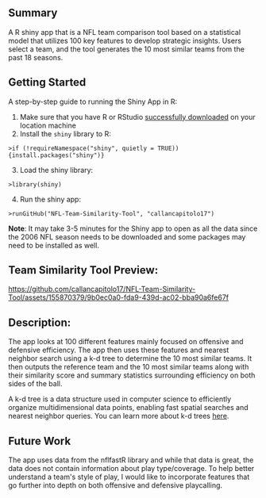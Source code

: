 ## Summary

A R shiny app that is a NFL team comparison tool based on a statistical model that utilizes 100 key features to develop strategic insights. Users select a team, and the tool generates the 10 most similar teams from the past 18 seasons.

## Getting Started
A step-by-step guide to running the Shiny App in R:

1. Make sure that you have R or RStudio [successfully downloaded](https://rstudio-education.github.io/hopr/starting.html) on your location machine
1. Install the `shiny` library to R: 
```
>if (!requireNamespace("shiny", quietly = TRUE)) {install.packages("shiny")}
```
3. Load the shiny library: 
```
>library(shiny)
```
4. Run the shiny app: 
```
>runGitHub("NFL-Team-Similarity-Tool", "callancapitolo17")
```
**Note**: It may take 3-5 minutes for the Shiny app to open as all the data since the 2006 NFL season needs to be downloaded and some packages may need to be installed as well.

## Team Similarity Tool Preview:


https://github.com/callancapitolo17/NFL-Team-Similarity-Tool/assets/155870379/9b0ec0a0-fda9-439d-ac02-bba90a6fe67f

## Description:
The app looks at 100 different features mainly focused on offensive and defensive efficiency.  The app then uses these features and nearest neighbor search using a k-d tree to determine the 10 most similar teams. It then outputs the reference team and the 10 most similar teams along with their similarity score and summary statistics surrounding efficiency on both sides of the ball.

A k-d tree is a data structure used in computer science to efficiently organize multidimensional data points, enabling fast spatial searches and nearest neighbor queries.  You can learn more about k-d trees [here](https://www.geeksforgeeks.org/search-and-insertion-in-k-dimensional-tree/).

## Future Work

The app uses data from the nflfastR library and while that data is great, the data does not contain information about play type/coverage.  To help better understand a team's style of play, I would like to incorporate features that go further into depth on both offensive and defensive playcalling.





